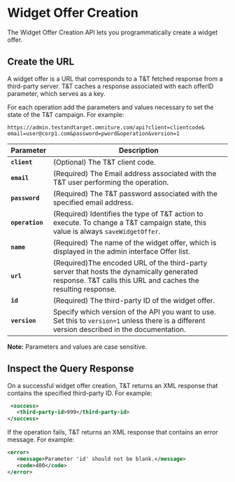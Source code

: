 # Widget Offer Creation

The Widget Offer Creation API lets you programmatically create a widget offer.

## Create the URL

A widget offer is a URL that corresponds to a T&T fetched response from a third-party server. T&T caches a response associated with each offerID parameter, which serves as a key.

For each operation add the parameters and values necessary to set the state of the T&T campaign. For example:

`https://admin.testandtarget.omniture.com/api?client=clientcode&​email=user@corp1.com&password=pword&operation&version=1`

| Parameter | Description |
|-------------|---------------|
| **`client`** | (Optional) The T&T client code. |
| **`email`** | (Required) The Email address associated with the T&T user performing the operation. |
| **`password`** | (Required) The T&T password associated with the specified email address. |
| **`operation`** | (Required) Identifies the type of T&T action to execute. To change a T&T campaign state, this value is always `saveWidgetOffer`. |
| **`name`** | (Required) The name of the widget offer, which is displayed in the admin interface Offer list. |
| **`url`** | (Required)The encoded URL of the third-party server that hosts the dynamically generated response. T&T calls this URL and caches the resulting response. |
| **`id`** | (Required) The third-party ID of the widget offer. |
| **`version`** | Specify which version of the API you want to use. Set this to `version=1` unless there is a different version described in the documentation. |

**Note:** Parameters and values are case sensitive.

## Inspect the Query Response

On a successful widget offer creation, T&T returns an XML response that contains the specified third-party ID. For example:

```xml
 <success>
   <third-party-id>999</third-party-id> 
</success>
```

If the operation fails, T&T returns an XML response that contains an error message. For example:

```xml
<error>
   <message>Parameter 'id' should not be blank.</message>
   <code>400</code>
</error>
```
